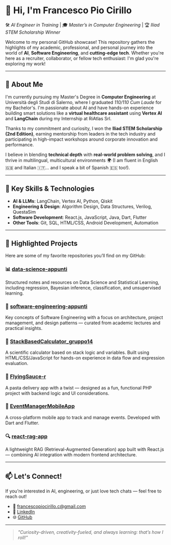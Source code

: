 <!--
**francescopiocirillo/francescopiocirillo** is a ✨ _special_ ✨ repository because its `README.md` (this file) appears on your GitHub profile.

Here are some ideas to get you started:

- 🔭 I’m currently working on ...
- 🌱 I’m currently learning ...
- 👯 I’m looking to collaborate on ...
- 🤔 I’m looking for help with ...
- 💬 Ask me about ...
- 📫 How to reach me: ...
- 😄 Pronouns: ...
- ⚡ Fun fact: ...
-->

# 👋 Hi, I'm Francesco Pio Cirillo

🛠️ *AI Engineer in Training* | 🎓 *Master’s in Computer Engineering* | 🏆 *Iliad STEM Scholarship Winner*

Welcome to my personal GitHub showcase! This repository gathers the highlights of my academic, professional, and personal journey into the world of **AI**, **Software Engineering**, and **cutting-edge tech**. Whether you're here as a recruiter, collaborator, or fellow tech enthusiast: I'm glad you're exploring my work!

---

## 🚀 About Me

I'm currently pursuing my Master's Degree in **Computer Engineering** at Università degli Studi di Salerno, where I graduated *110/110 Cum Laude* for my Bachelor's. I'm passionate about AI and have hands-on experience building smart solutions like a **virtual healthcare assistant** using **Vertex AI** and **LangChain** during my Internship at RiAtlas Srl.

Thanks to my commitment and curiosity, I won the **Iliad STEM Scholarship (2nd Edition)**, earning mentorship from leaders in the tech industry and participating in high-impact workshops around corporate innovation and performance.

I believe in blending **technical depth** with **real-world problem solving**, and I thrive in multilingual, multicultural environments 🌍 (I am fluent in English 🇬🇧 and Italian 🇮🇹... and I speak a bit of Spanish 🇪🇸 too!).

---

## 🧠 Key Skills & Technologies

- **AI & LLMs**: LangChain, Vertex AI, Python, Qiskit
- **Engineering & Design**: Algorithm Design, Data Structures, Verilog, QuestaSim
- **Software Development**: React.js, JavaScript, Java, Dart, Flutter
- **Other Tools**: Git, SQL, HTML/CSS, Android Development, Automation

---

## 📌 Highlighted Projects

Here are some of my favorite repositories you’ll find on my GitHub:

### 📊 [data-science-appunti](https://github.com/francescopiocirillo/data-science-appunti)
Structured notes and resources on Data Science and Statistical Learning, including regression, Bayesian inference, classification, and unsupervised learning.

### 📝 [software-engineering-appunti](https://github.com/francescopiocirillo/software-engineering-appunti)
Key concepts of Software Engineering with a focus on architecture, project management, and design patterns — curated from academic lectures and practical insights.

### 🧮 [StackBasedCalculator_gruppo14](https://github.com/francescopiocirillo/StackBasedCalculator_gruppo14)
A scientific calculator based on stack logic and variables. Built using HTML/CSS/JavaScript for hands-on experience in data flow and expression evaluation.

### 🍝 [FlyingSauce-r](https://github.com/francescopiocirillo/FlyingSauce-r)
A pasta delivery app with a twist — designed as a fun, functional PHP project with backend logic and UI considerations.

### 📅 [EventManagerMobileApp](https://github.com/francescopiocirillo/EventManagerMobileApp)
A cross-platform mobile app to track and manage events. Developed with Dart and Flutter.

### 🔍 [react-rag-app](https://github.com/francescopiocirillo/react-rag-app)
A lightweight RAG (Retrieval-Augmented Generation) app built with React.js — combining AI integration with modern frontend architecture.

---

## 📫 Let's Connect!

If you're interested in AI, engineering, or just love tech chats — feel free to reach out!

- 📧 francescopiocirillo.c@gmail.com
- 💼 [LinkedIn](https://www.linkedin.com/in/francescopiocirillo/)
- 🌐 [GitHub](https://github.com/yourusername)

---

> *"Curiosity-driven, creativity-fueled, and always learning: that’s how I roll!"*


